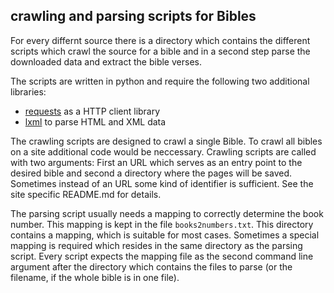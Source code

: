 ## crawling and parsing scripts for Bibles

For every differnt source there is a directory which contains the different
scripts which crawl the source for a bible and in a second step parse the
downloaded data and extract the bible verses.

The scripts are written in python and require the following two additional
libraries:

- [requests](http://docs.python-requests.org/en/latest/user/install/#install) as a HTTP client library
- [lxml](http://lxml.de/installation.html) to parse HTML and XML data

The crawling scripts are designed to crawl a single Bible. To crawl all bibles on a site
additional code would be neccessary. Crawling scripts are called with two arguments:
First an URL which serves as an entry point to the desired bible and second
a directory where the pages will be saved. Sometimes instead of an URL some kind of
identifier is sufficient. See the site specific README.md for details.
 
The parsing script usually needs a mapping to correctly determine the book number.
This mapping is kept in the file `books2numbers.txt`. This directory contains a mapping,
which is suitable for most cases. Sometimes a special mapping is required which resides
in the same directory as the parsing script. Every script expects the mapping file as the
second command line argument after the directory which contains the files to parse (or the
filename, if the whole bible is in one file).
